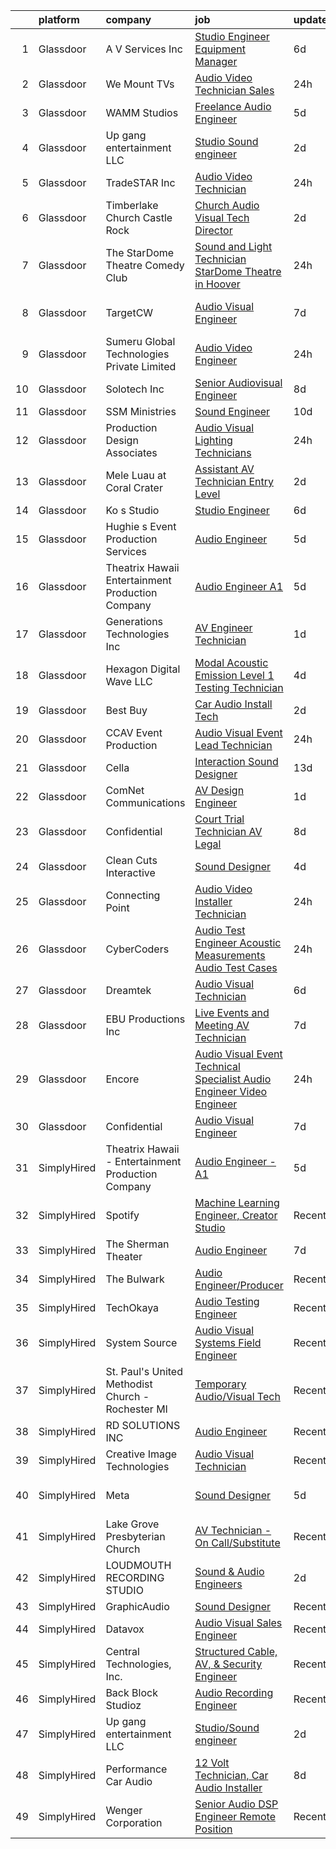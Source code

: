 

|    | platform    | company                                            | job                                                                                                                                                                                                                                                                                                                                                                                                                                                                                                                                                                                                                                                                                                                                                                                                                                                                                                                                                                                                                                                                                                                                                                                                                                                                                                                                                                                                                                  | update_time   | location                 |
|---:|:------------|:---------------------------------------------------|:-------------------------------------------------------------------------------------------------------------------------------------------------------------------------------------------------------------------------------------------------------------------------------------------------------------------------------------------------------------------------------------------------------------------------------------------------------------------------------------------------------------------------------------------------------------------------------------------------------------------------------------------------------------------------------------------------------------------------------------------------------------------------------------------------------------------------------------------------------------------------------------------------------------------------------------------------------------------------------------------------------------------------------------------------------------------------------------------------------------------------------------------------------------------------------------------------------------------------------------------------------------------------------------------------------------------------------------------------------------------------------------------------------------------------------------|:--------------|:-------------------------|
|  1 | Glassdoor   | A V Services Inc                                   | [Studio Engineer Equipment Manager](https://www.glassdoor.com/partner/jobListing.htm?pos=104&ao=1110586&s=58&guid=00000182aa9672bbb728509f4713269e&src=GD_JOB_AD&t=SR&vt=w&ea=1&cs=1_32787496&cb=1660719363064&jobListingId=1008064911930&cpc=66625C18893C0C14&jrtk=3-0-1gal9csn0jm4n801-1gal9csnjh7i1800-fbe5a54e487c8eac--6NYlbfkN0D_KRozbKJx95I3LRYgbj09bqBDFeyQG4s8tCOB31p2DIxbIMiDrwfnv9ObUuzP3h0j_SP3zjDmZwHMaF8pPvxxdWncOVnGyE2dmFubkm9ZccFIOZDNkerGQbq6W2Wr6VyjRvKCpXhozGtzUiz1mCOzlmWz29PH5gN32alYUBZFeSVyXYDHLxvWx7kLPo7U3yXmyy14ly5qVFQ9cDbubeMAWV6Id49p5O31jziryIJu2vXI8-oOuXZUPX9UI5QsdWUu7GTSYhk1tdZczcQDxm2t9_Q5GlVbzJh1LYJN_4R3I3Qai3ZIvSkSDx5Js-GT43asxDc1E5MN1DGBYEm0s_45XwFHPg2yCUEEv-XL5K_5wdqTYikBXEsyU1k6Od1Dr7dIdA2iyxnC4eYktid1Aocq_x_fLUYOuIO01efaZK3q-4nQOTeXrGNgvoFgNgtt0heXSIOWTbYRgErTqHrZEqwEGFSGIXETj10vEEQW2jZ5PdtVLykR5L1y1tCmSxQIGcEcJ329Yn5NUrNUtulQhfhk)                                                                                                                                                                                                                                                                                                                                                                                                                                                                                                                                         | 6d            | New York, NY             |
|  2 | Glassdoor   | We Mount TVs                                       | [Audio Video Technician   Sales](https://www.glassdoor.com/partner/jobListing.htm?pos=109&ao=1110586&s=58&guid=00000182aa9672bbb728509f4713269e&src=GD_JOB_AD&t=SR&vt=w&ea=1&cs=1_a1f9b805&cb=1660719363064&jobListingId=1008073860563&cpc=F45C15D234B746DE&jrtk=3-0-1gal9csn0jm4n801-1gal9csnjh7i1800-2a314b98f01b82ff--6NYlbfkN0CzcDFs8cjNZITHzPaspPYUdxCTppyanGLeq-qEeiOFH-dyeaW5zENTvIFy1_kX7zriMVmle-SY0UWbJ-r0VgGKlFgV38oev3jBD-biyzdqpinXaXF6nun_hZ0QxjY7rEQSxMdoMtiRYDU5rnxlzv_a7KiL8GhMoNDBCvhI1kRNPnejc9FKeqfkQdCcGjkKGEb1dZ7Zr5Z0gectEqmza3v1EDVaK74Vz5dwZlDWJwpz2MTb5rwqjJ2GTCIXce4e1RKhLy9wDd7UC4S111Wnki8JPICzv2eXh3TQjP7lQogEm0bGcmtGCZzMrELY3nu6AuVOy4n4hkYT8UyCdpVRQciecLoDYh0ADHd_JiJYQPsaZq7UN1rsLV6a3CqrAGxhKgYDpBqUK2jRYUGF8LgONrdkxtCRKAgnd3nBSxLK1QD8ozeZElJN9cRvHeVRLH95oYW-Yz_grKviB05y-EMibMRLZlqXC6fBSGKIZEqNIDytcZ9gPsuame1GuCkzNslxc8Y%3D)                                                                                                                                                                                                                                                                                                                                                                                                                                                                                                                                                              | 24h           | Nashville, TN            |
|  3 | Glassdoor   | WAMM Studios                                       | [Freelance Audio Engineer](https://www.glassdoor.com/partner/jobListing.htm?pos=107&ao=1110586&s=58&guid=00000182aa9672bbb728509f4713269e&src=GD_JOB_AD&t=SR&vt=w&ea=1&cs=1_8c77ee32&cb=1660719363064&jobListingId=1008067365291&cpc=32EE424DE2B657EB&jrtk=3-0-1gal9csn0jm4n801-1gal9csnjh7i1800-d657a9ef852e62b3--6NYlbfkN0B5UHek4Qu0GfrF48bawCHVzesMaXJz4JkpY8HfpPPAspdR5i59XOVnnAnhjkOh00U-7-HEgoZJ68FMkxZkNqOGV7qwc_OKK6dhASTqENfFtyYIvr3bmZZfkpcnBt7QwvH5Kqn6VYhFiG5w_TLRJ_HBmD2n8E4mJer4jvRatD7Cy3Wc8mDb0-I7NwfvXqTZCavxsFrvf63R_YwBAtmA09d949mGaehukIJjYIUdqagzBjmvzR-_QxOjdYenDQuSUxuiz_mM7zNH36LnmU9rvmcHECKFjKUOSP1h6cAWVq5qM_F6O_Kl3m1dALkJrbig3IHyn1xpKLd8uiLB6TBlh-ySc7eZrfEkKuYmgGyCCI1ZM14qiazgysOoWQf5TPux0sDwFmCfnmAn7W9IPXC7a-4L1MsbVEop8TzDQSED_LBuOIDHluk0dAJoaTwGSKy_wjo811I91JU_khODh18d5e-qb3rG2aGgDE7OtS9icpkaqCkd0BoD4Q5kS-ppoixvM24%3D)                                                                                                                                                                                                                                                                                                                                                                                                                                                                                                                                                                    | 5d            | Fort Collins, CO         |
|  4 | Glassdoor   | Up gang entertainment LLC                          | [Studio Sound engineer](https://www.glassdoor.com/partner/jobListing.htm?pos=115&ao=1110586&s=58&guid=00000182aa9672bbb728509f4713269e&src=GD_JOB_AD&t=SR&vt=w&ea=1&cs=1_f2c5aa5c&cb=1660719363066&jobListingId=1008070154248&cpc=DE56C24FF6DEC286&jrtk=3-0-1gal9csn0jm4n801-1gal9csnjh7i1800-c0861b4815099cb3--6NYlbfkN0AY4guaBc_odNxnJHTncvfwFu86WvDwtbc_K-gSZc1x5KUyCNRpwyTyJ5U7UzaUWGkjnH7Hbk4J0cevU1D1L-QC3IS5_9-J6AGlqAvh6W4wsXzr00XD5BRSIuv_RdcsS0gDxgOSu_NgR7CenUsm81HHFckomowGnkb0fqZ95he6pWQaeab5f_-nN2YE9yZOGxADuf2VRugLzJCBc5xaYnxAW18zOsBu4WI_OMneC16oYbQhq1xF_ZFcqcA1G2z3NY9lamz8MEDE3h90zHx4OjSmSkcFGVnIOkK7rD14Y_uWTu_XPtILYOGqgg7ygciecXeFvj_UbTDSqks6jBqZX7Sl5vJhxrEAlkkpRtqE6vzyWAEl35KSdYK7MsvBWlAuqpDWpLbvTmathuJVrd0Gyu40PurUaF5jcSaepMZVSJD_GvoOWoAocbi4vXOIYdAgEBHHHTY49-I8tBTt0JqD7JYGbjTQQiF20npeLt1x9JPkHQ51qXrsg6gS2FQWt0o8K38%3D)                                                                                                                                                                                                                                                                                                                                                                                                                                                                                                                                                                       | 2d            | Denver, CO               |
|  5 | Glassdoor   | TradeSTAR  Inc                                     | [Audio Video Technician](https://www.glassdoor.com/partner/jobListing.htm?pos=129&ao=1110586&s=58&guid=00000182aa9672bbb728509f4713269e&src=GD_JOB_AD&t=SR&vt=w&ea=1&cs=1_9796ab27&cb=1660719363068&jobListingId=1008073709459&cpc=70D6958B2CFB98E6&jrtk=3-0-1gal9csn0jm4n801-1gal9csnjh7i1800-0b15577a56bfa885--6NYlbfkN0BMlLwFQlzIeHqb3EUGmDxTgvwq9lhECUMn26vpEj4hXIcvgHf_kGUIlO4O6oJNFlsJY81BVG95h_s8jXCZCK5yc0f0YjZa5L4iUjxr4mJWE4GMY-Y8YrMhgaYuzoJt2KoTmEmfkzW_fqqn6KA7i2O2d22669ZeKNC4WS2DPO7RpLH5Z-K3tmQ-hRsDgfXrvK9blNLnYAtCGCmE092JXvW-1HZVr6gBhYiak9bAkbyrIHgVRWlNnL18yQ25kyONTbzWlVkV5S3HSsHW3CSyRHlJr_H_rzEWDjm0rvpaaP81IIJ8jZPKWiyUPbO3i1jRR75DjcXITytHSwIiTx_toc3Sepm6w-A_bnuCzbrXHkssU2aUu0H9uJwh7O8CRyU7Kk84SXnyTNxytChn-4X0EuhT8URLhyoLQGU1LlqGSQQRNgxWnKuBTdActrrxXCST-vUIil4CnNpn5s6KLpIk5mzy4MY65acmmLAARs-0g2GIDW_bOzF80Gwq_YDnIjKBF5IPhAB3vEo9pW0TYRCIb9OipSt66FiW6xVKBhRkitpqKg%3D%3D)                                                                                                                                                                                                                                                                                                                                                                                                                                                                                                                        | 24h           | Austin, TX               |
|  6 | Glassdoor   | Timberlake Church Castle Rock                      | [Church Audio Visual Tech Director](https://www.glassdoor.com/partner/jobListing.htm?pos=108&ao=1110586&s=58&guid=00000182aa9672bbb728509f4713269e&src=GD_JOB_AD&t=SR&vt=w&ea=1&cs=1_f301a9d2&cb=1660719363064&jobListingId=1008071074630&cpc=B1361D5F72E3FDAD&jrtk=3-0-1gal9csn0jm4n801-1gal9csnjh7i1800-9394616298145106--6NYlbfkN0DjH3eNXvwxv4CLnyD1or3VBC2eTcbmk491BvGuVuYBHJmRKEnFimZf-BnMGmXcMsAjjKOIHkXGoK9iMXBJxJMiuHS4Gfh8X5_V0MjTqwET20t8mTnMVPuy-HLfvmhhkS744qXyYZ_5Uw1pTRLQWw6GdPdFYMWpAgYgTf4LeMRKWtdZtH9H_hRqrbWcz83L3p3XxV_Q--9tQZwO1nUZYglxcUqUOzTkXguqH61aU9pOpbfL2HmjwE-Yb4UX-6i3v0NzG6ZyWeWsS7oqMN118v7Q84DGWgdrprd6BuVCzeJWsHHHOfUZyTl_DgptUmEMrsltf6a4VpKI28Zp2Jwl_hgegdnFIYKGk4r1C6bhkkejWXd_qrMV7ZKgR1pKP5xVhKNPzAAyOGVSMy7KR97WhyMDrRcDMiLyMCbLTDTYeQ8UF2OXxrWanaUytVElumdya_aZEIbv_U8-48ImWK2GFP6tAmgyYyEOyDHTkyPh9WeC9kqUgMK1UzLMsm_PCxC4inDxflwNG1sK0dRfY9XeR_uS)                                                                                                                                                                                                                                                                                                                                                                                                                                                                                                                                         | 2d            | Castle Rock, WA          |
|  7 | Glassdoor   | The StarDome Theatre   Comedy Club                 | [Sound and Light Technician StarDome Theatre in Hoover](https://www.glassdoor.com/partner/jobListing.htm?pos=114&ao=1110586&s=58&guid=00000182aa9672bbb728509f4713269e&src=GD_JOB_AD&t=SR&vt=w&ea=1&cs=1_ed178c5a&cb=1660719363066&jobListingId=1008073787391&cpc=F86FB55FF2FA18D4&jrtk=3-0-1gal9csn0jm4n801-1gal9csnjh7i1800-68f4c667bf07c5e7--6NYlbfkN0D3jMX9CDh8EiG8GbIhWFI1z70Hfz9fAfxtorDV97lETCLV5BYcZizgdur4OBxgTY6yGSJzFZCC-M2GvMgOPUS25UPqpCaiwsqO8vCYc3SIXQR3JrE2JDGcvY79P6QYsqFA2v-5AryOci-8WDdT2DqLyJfhHAolZsl551clDqBh1l8YvT3x70SrtQPYkac_r-P14XGp3I2ORU8Uxzp2U2YWRmO694VGR7NHNw0R5e9ylbWyWhZRhnObR-OYWfvZVX6XYIlhqjzYXML8GIWkeYE21e7DNbuw_FMjngHv5pVTpLzpW4MRAGeA170miNwHBw_nIFcewl7MM9baC7tk0VPrCugqQuTn-ROLmoARsPUk_-p2ZakreI00i8MXXobRAU8Wr9JGI6LYSZyMWx7YFGWxSijpYSw_0GdlfjzH2wMceZ4Acy8GSdRS-dD-63jKml-xTubUf833c_KiZulYX5ZKsy3d9XLrIcY-sSe3uGIXBkKihMZ-ZuRUFMWiUKRXgQFxpisG92qDQPVADvYmtiFBPv7LcduqyVsL2vZtsiKC9w%3D%3D)                                                                                                                                                                                                                                                                                                                                                                                                                                                                                         | 24h           | Hoover, AL               |
|  8 | Glassdoor   | TargetCW                                           | [Audio Visual Engineer](https://www.glassdoor.com/partner/jobListing.htm?pos=130&ao=1110586&s=58&guid=00000182aa9672bbb728509f4713269e&src=GD_JOB_AD&t=SR&vt=w&cs=1_1f884911&cb=1660719363068&jobListingId=1008063552649&cpc=1160948BCBA38B5B&jrtk=3-0-1gal9csn0jm4n801-1gal9csnjh7i1800-19483a875f1dfc55--6NYlbfkN0A6TktYCN0VG50lat1bxG6ZYGRoV5Av1OVF6J5hGgtfkbuLupBOf1hB4AfOK0qYtBdcRfZ6I2ybxGk1c5StMDlI6A5PcfvZCtY7g7Lj8L38nUcZsV3WPEeIpEEGORQx6-cpD4nJad0AEFqetum_sK3JE7QdgEEs26E9YwNIfNTbK2MMOb-cotho0tdzCKWlef1QB7Q9cyAVdkQWELAv-4AYq1nzbW9IFLAVmXp1luRovd7jkAh1d0fcMLzsslnNjjtFQpEsip2QJXVXjbtQIZq-bk9HsBcUrYNuq6dKYkzJGqJpkYuYNbougzXXqrl4ln-qoPjC5kWBu_R63eZUBqFxdWZ_Yk0E2JfPTf4SLUbMDQKWikE6-JbrFfGs2n0BNKDraJAHFE8nB2TulnYyvH-7b_Taw1-0fBoWirezb_tj_kPtNU16mJ3FETNM9szTgVjySRRFFn8WPVOTgmAfAinmX_OmPIRMkHOes5kZwDO7zQdPzQASDX7BzqxaFwopu_rLZ8yT-V4eJMmnA76bAk0BZZNnv9GvxOagK66XO7egc8th7w3SimwvqAxG-Sd8LH89hSkQC6TsPspHRp-bWKk-91P0aSW_XNfTAIX38r5gt3-mT6_GV7EaWhqPHtwktnWBcNTgte3GEDp4_WEqm-p3HJ9YSM4UdLdj6xzxiB1_KzDy2-oyyLLp8vSI5-sj-jmoCvNF82MwUZNLvvUgKKVNQUR5B6nqsN8%3D)                                                                                                                                                                                                                                                                                                                                            | 7d            | San Francisco, CA        |
|  9 | Glassdoor   | Sumeru Global Technologies Private Limited         | [Audio Video Engineer](https://www.glassdoor.com/partner/jobListing.htm?pos=113&ao=1110586&s=58&guid=00000182aa9672bbb728509f4713269e&src=GD_JOB_AD&t=SR&vt=w&ea=1&cs=1_4e638c73&cb=1660719363065&jobListingId=1008073838240&cpc=26740BCDE5E48596&jrtk=3-0-1gal9csn0jm4n801-1gal9csnjh7i1800-da3b9b7d1be3f130--6NYlbfkN0AmhdkPW55Z5-HNKVFLI99M9GrkOAJIP80F6tGsy2tnFhyJbPfEMNceW-zJpZGbw9rG217TA0NdQDBiNYoKexhRe1wQTx7eKM92WFUd2B-FUiBKZaHD_bsm97ILlRZdVJfEvVR1tFkZyYjWu3HE1aOsOgfmkGZgbErllWojfIavBqBj3x60OgWz_e_lPUZBCN_0loYIgSsyl9fsPPbcgP8_0mVPiaW896gGsodhsQp5_VUYbAj3sHAYY3i2rfBkmVST0VvF3DlGKzC-Igt0iHci2FvnYdy1NlRNdE5EOlIhSSKvOzm69DfFeAa6kBRwzA6_vowgUPFCkIJQShZ-sG8muwauRSWs-FiCoGFicEaiGGJ_9ogky9F1MviS6y1cf4f6FOGrB6LJ1iW2Z9XUN-GPuSFYy-s-nHM-_iWETDiAof4c7wpPIV_driyTiHLUmFKsgI0L3p2fnsXQqyGdvKakQUSs8RlLiYaHeLPGXUKzF8YvISATBmNldkPumTYp32jv4RMDCRpPtA%3D%3D)                                                                                                                                                                                                                                                                                                                                                                                                                                                                                                                                                          | 24h           | Baltimore, MD            |
| 10 | Glassdoor   | Solotech Inc                                       | [Senior Audiovisual Engineer](https://www.glassdoor.com/partner/jobListing.htm?pos=110&ao=1110586&s=58&guid=00000182aa9672bbb728509f4713269e&src=GD_JOB_AD&t=SR&vt=w&ea=1&cs=1_ed1aa50b&cb=1660719363064&jobListingId=1008060320988&cpc=BA2480082EBCBD2C&jrtk=3-0-1gal9csn0jm4n801-1gal9csnjh7i1800-ca35e1f35571bc24--6NYlbfkN0CL_jGMxC7V0O-oUz6fT48N1wGdjo4L9qJGd72eaoHxXrOpqf7zfmPXROdD3vfEuBWFHglkhzcRamqTWMdzPyQ56ATZ8_bvnM6PN4Yek7cnIJeFqLxIgs7YXC2zYj8CUeRi_rxrpELix1d0rpI3mA1dSQfDZRIM18Ms-x1X38cQJC7hqc9waOjl2mpWVjMhcMDcrFEhpCgy9UfrYJjdGNz-rcL7pK8x0VysjphH2ElT14nfcbmCLZLZs64pte-8lftRKgp9bYBtkvvslWC1TSGOBTuG9LzEM3hCPJGOw_RNGwh8lCzUh6otJBZMXQSLYeAAZdtSIRug4YvpqWzJ932ssTkOSl9-WGt7XBiyV9UvM_Q2o49VWHDr5E0XxFnHADqLwQbMxjU9xvKECte7kmE9TzeMXVzby_-5UUiudhH5mi60w6iF7hL9wdrfyZhhOIXf0GYVuyGaDq7brMQ8QeT198dcE_FZAZ9Fue0Dtzh5pzZY3Smfsxd_qBzfrPfVOQU8iFu6O-OhW67gYfGTyC7N)                                                                                                                                                                                                                                                                                                                                                                                                                                                                                                                                               | 8d            | Sun Valley, CA           |
| 11 | Glassdoor   | SSM Ministries                                     | [Sound Engineer](https://www.glassdoor.com/partner/jobListing.htm?pos=105&ao=1110586&s=58&guid=00000182aa9672bbb728509f4713269e&src=GD_JOB_AD&t=SR&vt=w&ea=1&cs=1_e7eb5891&cb=1660719363064&jobListingId=1008057481112&cpc=D1B7150B9C545245&jrtk=3-0-1gal9csn0jm4n801-1gal9csnjh7i1800-9ea79e6ab411d204--6NYlbfkN0C1ErumfIYwirlV_2HI-m90WCob--Sbh1__M6f967Okll9vGXHBa4KMe1tZjmMPBDY254WrUdzinKZl9PPkZM5S0nOGBZiEzHl_6OQxcbO8pG3QUSdXPqY1t36C-bVCxToN6j94IkbWsSz7l4HXLJiCImee-UV6E4asT-WUvTe_os14Kph_1Xt1hoytgE7GLOJQgDbyI9E1XFrELEZuPZWweM4VnjK1kmvakoerwjxSJtqmi_8Rt_wL-EatPSfBrbmHhJj3DTafiOeJ3tvBFH4mYYwX9A2mhdbehMi807D8w9of8dHvP7UnoG00emX48UPt5JdpIuuqqv-Mig5Xl9ZjxnODMWrCr-xkelbe1ouOVU4d6vpZSxeUo3YQOA5eOVx6Iu9zJu8sxTEWjfzkMz0W8-10Gv_rqQfB3L8ryXcyj_z1-StxoqWqFZUeXS6418MXkzQWBwr_2lgg7M1stIkSdg896oFjAd06IF_NzZx_ONjgwQ1UVbsgPZytRGHTQt8%3D)                                                                                                                                                                                                                                                                                                                                                                                                                                                                                                                                                                              | 10d           | Chicago, IL              |
| 12 | Glassdoor   | Production Design Associates                       | [Audio Visual   Lighting Technicians](https://www.glassdoor.com/partner/jobListing.htm?pos=118&ao=1110586&s=58&guid=00000182aa9672bbb728509f4713269e&src=GD_JOB_AD&t=SR&vt=w&ea=1&cs=1_242dc718&cb=1660719363067&jobListingId=1008073810829&cpc=5075878B7C32FFAE&jrtk=3-0-1gal9csn0jm4n801-1gal9csnjh7i1800-115d53176be77b80--6NYlbfkN0CeHeSSK7Q4gJyGtGgxTQjekASlhHP3jght56pxjw9FFoRBYInoQzAA0UDbpYFAxdurdceK70ScuTqqkiIyVykYsrNPjhc-b1LodzshXjUrb2OjYuE2-dwjS3E0ONhkEzJOwdl3O2gueVICDOHnPlfLCTtFDeca5D7SnbMGHBqEKmoHWcAa7qtbwhARHCqi0HOSbQ-KKc4rS_bzCSj4n1Z4hZ9t-Cbf6oLqoF8bNVykEgNGfYZ8qozLBfkEER1e59Q3MdKQuCPPUOA_mCKeKpvr-U7bxjKsDD_9gXJJCA73eNnjnJCqYGxbvDcaG5hkcXuLLyBRRSfX9u2D4_LqujKa-211gS9ez6GffHRev_eKr6xDQ9c29YibiZPlAq03wPl9FvVEVKP633JIXRkbg9l00wLqNrssMXNRvf6v1ZLMD8FUvfhPciwlS7TJJXS4SgVtG-uVi6cvVT4-EXq35bSVmZ5DoAIbQBIcit7YXuOl_-UUzd6pW-wAS3w5ubRueB1oBgXScpnA3w%3D%3D)                                                                                                                                                                                                                                                                                                                                                                                                                                                                                                                                           | 24h           | North Charleston, SC     |
| 13 | Glassdoor   | Mele Luau at Coral Crater                          | [Assistant AV Technician   Entry Level](https://www.glassdoor.com/partner/jobListing.htm?pos=121&ao=1110586&s=58&guid=00000182aa9672bbb728509f4713269e&src=GD_JOB_AD&t=SR&vt=w&ea=1&cs=1_e5199bfe&cb=1660719363068&jobListingId=1008071097709&cpc=C63BD00756FD6F58&jrtk=3-0-1gal9csn0jm4n801-1gal9csnjh7i1800-27dc0c43e2737d46--6NYlbfkN0B7uAkkptePMza97MCQc87g98QsH-Y4SMlcL1IRPI7b7Bu2rT5RviqSIkQAs673RNqy_ZPvgSZVqXQ9hXfs8VSzqJ0QAMulkLcP7rPzx0z-oS3fdoxImYXH5b4hrXNEci5xXZ2pYovKx8WW2nodETf-ihU3naeAs4PK_gDuVgRGBIo1HIpkiRBn5xvRvZrC8eMmquympTQwXAnodm8f1yrfoFcHQ6DckWqXDr0qoDdgVxjCOsSDw5N0el4ky4unzL0o9LyLK3ALUdS2q2rcyhal9-BtUBCepogTli5KFrfJyespOCOpd3jysJtNCFwaCYc6hUl0jRz1wzaCjZ8RHXwlU2M5Zjv2PTfC0xd9qtk5pA871U24BTbpA86_8dAtVKEK1zl5l-B_mwDMOWA-SBp1PmQ1o-8KFh331DlHww-SU3lBh4nCS4KTCXqG5gjuowp-p_GzhscRPCqz0WIjdGXRpz4KwBBcCNb5isfYypy4YvDDAEKQz9ENMHLZAfUbl3eDt1Bb9uxkaPsSrZAKUiD7)                                                                                                                                                                                                                                                                                                                                                                                                                                                                                                                                     | 2d            | Kapolei, HI              |
| 14 | Glassdoor   | Ko s Studio                                        | [Studio Engineer](https://www.glassdoor.com/partner/jobListing.htm?pos=102&ao=1110586&s=58&guid=00000182aa9672bbb728509f4713269e&src=GD_JOB_AD&t=SR&vt=w&ea=1&cs=1_6bb57dde&cb=1660719363063&jobListingId=1008065298066&cpc=B6E9EE473EF69035&jrtk=3-0-1gal9csn0jm4n801-1gal9csnjh7i1800-9517627d9737fefc--6NYlbfkN0AtR68e5gWpPxoovZgA7Udo-dcymoK0NpHFMpIgh7LYzxnx6-6Z9vsWDvdp8PnvPkilldDko9tV2cduSCx9qIETmslaYoc_Hpop2ruPYyeGrxSfWtNYF8C_WPBF9fFNPFO783o3GtnC1bgV6zW1k6EJZxjv9Gh2WVd7vUSZ4GwE8qC_RYIqugTtkiqdKcS4JQUVtqDEMYZPz_MyP9B5UdVg05qiyN_VeP5GcBevfZKIJYriccfH_x4zDKg3xdyW95PuU0mIcsXzGocLnM4pCTJ82CPY6uGI8Pl-AB2PkDExhC8xo-jKeyMf8T_Ju1RYEYA-mtQ48OGFvCsALIo_M4iCrCF6X717L5SNdgjdIf9hFoIheudKgjHZCYldHpPBmFswXOlVQxCaxVKkI1Q_FnddhQvAHRaZtP4BVDXPHsVL17oyOOmmKh0_UXxHF0x-U-jVzE2PuhPvZVBgbTGZc73I5sydgSCUDH-lngvbCmKkRH55HyeMdGGYAB0sJFklpJvPFFc15nu4iw%3D%3D)                                                                                                                                                                                                                                                                                                                                                                                                                                                                                                                                                               | 6d            | Clinton, IA              |
| 15 | Glassdoor   | Hughie s Event Production Services                 | [Audio Engineer](https://www.glassdoor.com/partner/jobListing.htm?pos=119&ao=1110586&s=58&guid=00000182aa9672bbb728509f4713269e&src=GD_JOB_AD&t=SR&vt=w&ea=1&cs=1_b1ee455d&cb=1660719363067&jobListingId=1008067182650&cpc=D69957E0862862E0&jrtk=3-0-1gal9csn0jm4n801-1gal9csnjh7i1800-7905fb3b3d81144d--6NYlbfkN0BK9GXDcakwdiqmeo8o-2GvkYnmPkq7xevAHdeF_847qtfSM1x2zyy32kUID--vIFTfGF1QWCxvZXpX0ZIZY9GxSbCjuEZprLkMR9b0a3sRGQ0gwc7gVQo4N_18WizrAx6MrtSL1mCiyQCdIvMbMVKJvY9NdF7ffgqlJzlqQbJ5hSp-dWWq5jgfVKtbw-5cP1i1_5B5fVCqE4lIx-4ulNFqN8NCgeaJx7hhskGhfeYpb3m43CBnCGPMjcsAV6K3REhF2ktHXe8XQWyws6YP45sjmK0SgN0p1lCt2UOs_x1TqeaFO5WkZ_l30bnOiVLCfdWMpiqn4j3CyrFwDjp5f882khKTsXyGa4qHnHjFq9n44M35daouU4yx6iiEeLpH1qV6rA5dUT2BZQGud74FXTqOaNgSXU6B7hMBZzkhxPmCanVvCBYGnWCEql6ZllW2cgCogeRu0jZP-350ki_UVwy6GFmvaQEXyi_Xwjsl081rPV9ADq5u5OPPYQcrpuu4nGM%3D)                                                                                                                                                                                                                                                                                                                                                                                                                                                                                                                                                                              | 5d            | Pittsburgh, PA           |
| 16 | Glassdoor   | Theatrix Hawaii   Entertainment Production Company | [Audio Engineer   A1](https://www.glassdoor.com/partner/jobListing.htm?pos=112&ao=1110586&s=58&guid=00000182aa9672bbb728509f4713269e&src=GD_JOB_AD&t=SR&vt=w&ea=1&cs=1_b1aa7413&cb=1660719363065&jobListingId=1008067224153&cpc=2F9DD8B511C89582&jrtk=3-0-1gal9csn0jm4n801-1gal9csnjh7i1800-757c58be9d61983c--6NYlbfkN0B_hLmGZp1MR3sXDh5QAXuHMP_kdwFuHpvlURMpAtcV2blLL-WwqXdcUrlCqM5cfmajZTDLQ6WsdEzmxW4ClISkVEEnji6aU4csLscOAuj2FROULUG3Icwa8jyVCtjom7AO3r7Y1QpRVW1aU7LG_8zPn9BxdbJ4kYDKNKMo0nGxNN2L-DGRffl3nP76-ZDLxrgOZb7hyhCUVhhWbF48kf4QNdgZ0RZhth-Qdtd1i0MSledqjYJp0HPzTtITYQrDQz_Dmr2x8P0z51uY4G7cLxD-P_xn6BP-n7_aOCVrXbnnvJ4msgtwTmJOoqJk6BFl8bQ2loSlahPJdulh9MQ6qi5-kkElt1KWMje5NUeid1wNXiocfpQ-GcCCqxW10X5j4v6jm4IRPug0OSo0kyV3OPIwxNq4s9jhFqC9rnT-DETY60grx1qBzJfzQCczKtMszzH4jRu1sqoUOt2WwK9elsuYNqVzflGQ5kGpeXpRxekdjjLihmAEkgET1cCFbFtU6Gk%3D)                                                                                                                                                                                                                                                                                                                                                                                                                                                                                                                                                                         | 5d            | Waipahu, HI              |
| 17 | Glassdoor   | Generations Technologies Inc                       | [AV Engineer   Technician](https://www.glassdoor.com/partner/jobListing.htm?pos=125&ao=1110586&s=58&guid=00000182aa9672bbb728509f4713269e&src=GD_JOB_AD&t=SR&vt=w&ea=1&cs=1_c1d73b2a&cb=1660719363068&jobListingId=1008071829322&cpc=01657B10174A43CF&jrtk=3-0-1gal9csn0jm4n801-1gal9csnjh7i1800-a47cd9cc13943747--6NYlbfkN0B6r8mhuElMkT7R49dD1rHlvuZojiEKqWNrWGkOEx2gujOG0a32kYDA_TDCgWI5H41UhpjkHn42TWiWCDlv_4_Wkm7_Ow7VOEoESsLxVVlR10gz3d7uLWEX0-XDSW4opETlxnLeswVWpQE9UaKZRK6r6k2kSIiZHVfe9qW_i7N8uKpvTb058Zb-xEsynkNBh1KWvFNo0vMlveXy9V1zbCLVeEe9uXwPFsDHYg9oE1rozQAT07oTTBvid080LLvUtMSBobxBs3vgq2EfysiA5WopkRtDtWdz0ZWjqI_LR54176pGjkEMBCaqdaUbrjut1Usl-CiAc7kyMj5beba8QPpvR4pERnu9ttUC3Oj_L2w_zoUPUMVOR6Mb4v8IrIFYOgT_SPdm7ZCf5LaXuFI77XftP5DTLADwXLIZFvSLo1_3S9Q2R1mSdy9RwPmhZ-cSdnUUb1esel7h80-8F4osUMc3FArCOTm3ljQ9iI3OV3wHKrR3IASyNIPoqtihvNxrLIo%3D)                                                                                                                                                                                                                                                                                                                                                                                                                                                                                                                                                                    | 1d            | Pompton Plains, NJ       |
| 18 | Glassdoor   | Hexagon Digital Wave LLC                           | [Modal Acoustic Emission Level 1 Testing Technician](https://www.glassdoor.com/partner/jobListing.htm?pos=124&ao=1110586&s=58&guid=00000182aa9672bbb728509f4713269e&src=GD_JOB_AD&t=SR&vt=w&ea=1&cs=1_0af8beed&cb=1660719363068&jobListingId=1008068471801&cpc=75B6770C194DCF89&jrtk=3-0-1gal9csn0jm4n801-1gal9csnjh7i1800-b58eb62c059049c4--6NYlbfkN0B_wkbVjgF1hB2Tnb2U-VUN_H1xKeJoO46EGKg0QoxHYmZbCJRLwe2_Tz5rNTkyva1Z9Ey26KawKUC3htaphcIax6N5rt3S4vpJJHo7TTcX94ctVYsbZZ_rEbqA1tW90zydzwAgCP83qD2l0t0YGLYiprtCNVq280PJRevru5wgi0pgiC7sxsImgwJ8bMV8vDJx9-HVpGOvfPvhrU_QFR8NMUvYEWSmmGutaZ-TNoVvudhb9EUdzIixoNlHfjFbKB1-uy7MMwxQgdQgRHWCGhsGTxrFRwQt0nGfSon8NaJewaBK8w-otcL1GnrmIj8Lk_bNMgPVWdX66q5e-Xad7CoUJIaY5lCJ8dSUmXQg4sJ5nLT8qwN3Iee2LyDDDXuZxsCWYDupvA4qgLM6acvLtHHCGAYSmS27RKRD4gVcBgQ3lgvrecSmY_hRlzrcI-bhsFBqoT0VBdA-YoEH7msOpuldVFhG8UYbnMEsWaF3fsYXzx_12dJFrE4d8ziFZDsbk6_VOSqBEqYDNw%3D%3D)                                                                                                                                                                                                                                                                                                                                                                                                                                                                                                                            | 4d            | Centennial, CO           |
| 19 | Glassdoor   | Best Buy                                           | [Car Audio Install Tech](https://www.glassdoor.com/partner/jobListing.htm?pos=101&ao=1110586&s=58&guid=00000182aa9672bbb728509f4713269e&src=GD_JOB_AD&t=SR&vt=w&cs=1_d12ec12e&cb=1660719363063&jobListingId=1008070157539&cpc=20DEBFC134A2E59E&jrtk=3-0-1gal9csn0jm4n801-1gal9csnjh7i1800-8abbafb08bfb78e6--6NYlbfkN0A3euUoOlcFOg58Q6nmuUh0Lnp17JpRiT8Tdiqcy7-gI7C1NibtXyOKzeKXypiJvpekFnM65MHR0dilWADbShOwQN_3T6ELMw46fFN9k8g4t6Bj8xnfJNX1sHyWSI_mea5XwS75KuN_R03rqRqf-JQS63wKl546OaiTIn0Cz5C3TvY4cnI-NPuAYCJEaMCLf1vrBynvbG8yGh8IilmZi8xrmeeFUMJIA_ZY2sQxR5LntdcdS6rMDhOubyuPju-KXIiXXGVzCD18erC8_a7jL7z7SLwLQadRMBLAx6g0YtxkzSiubpPPWc7aQ3a-qM5HvcfFM51B09EElZKbSDmQIAbnK0HIRNqRh1tnjAe4JEiP7sQp9PYgC8t55wtBPVdiTXKwxOWp9iBsJa1-jt1O0c6GGtXq38V5g7PDoUy7SL89mym-NVEkKfHKLeUN1THZCl2d5A0cNo9AWuRCWTXjYDDu9HZEjza2gW4ItRLtd21eucgn62t9r5Dfq3Us7mnPKRw%3D)                                                                                                                                                                                                                                                                                                                                                                                                                                                                                                                                                                           | 2d            | Lynnwood, WA             |
| 20 | Glassdoor   | CCAV Event Production                              | [Audio Visual Event Lead Technician](https://www.glassdoor.com/partner/jobListing.htm?pos=111&ao=1110586&s=58&guid=00000182aa9672bbb728509f4713269e&src=GD_JOB_AD&t=SR&vt=w&ea=1&cs=1_abeaf1c7&cb=1660719363065&jobListingId=1008074043440&cpc=3E2BFC0D8D8346C2&jrtk=3-0-1gal9csn0jm4n801-1gal9csnjh7i1800-7847dfd90d8cd79b--6NYlbfkN0BdDHiSlq2TKVYTvK036ioTcRDjelCKzvFOpLFiF--0ifFBawJxXnTBJcXO5SCoZy1r80b-1dkiFlITckcTOn8WlrWPsPR9dWEhpYsBRIMs0t2sMS4oOon52rURH7MTi2xUnSzMyv5hSdiVadIGstrrNmCivCK_MA7eRxieag_BThZawOvKcd4xd09xf6n6oIQMfl9mnR8xO1SwHIf-Ny1U-MGfj7j6URCcYg-P8MOT9buNrVgpr8GK27ApvY7LJKv4ujrEbottw812mkShY899opEdGcUlpP9YNWY3IX3L1JU2bGdNmxGY7tWRMOwxnphq0l4GOTEsO7OjO1hXaDhn4qRll-dVtJg9A9JWsUeYRqO7t2w_W1PS_G0e6pLsdFpdI0bOocCjt5O2yyd-rcSTbcjjIdp9tXyNOWY27Xiq97jW2RvtFRzxJejtahkd_55RKz79UF_ZuUjCf7ylO31BsX5h-iQRnSukhOKvvSNv8_SqRLbidd3d_xlh_v-TG_3sSbeoH_Hp0w%3D%3D)                                                                                                                                                                                                                                                                                                                                                                                                                                                                                                                                            | 24h           | Sarasota, FL             |
| 21 | Glassdoor   | Cella                                              | [Interaction Sound Designer](https://www.glassdoor.com/partner/jobListing.htm?pos=126&ao=1110586&s=58&guid=00000182aa9672bbb728509f4713269e&src=GD_JOB_AD&t=SR&vt=w&cs=1_f229e405&cb=1660719363068&jobListingId=1008052037817&cpc=F41FEAB56D215062&jrtk=3-0-1gal9csn0jm4n801-1gal9csnjh7i1800-32c0d57c93b37a46--6NYlbfkN0ABL5jwqrJX8j4-zsE1pdctockIOMh3bUiDojLxDHSgft-IBPHc-ugKxXUaFJpc9dcslo_kQI6e181zDbgUqpxGtQzcffkWtUW3tagjWR9utRjhHuCcsEaQM-JyLwBDAhEeZE1AalR73XIKDtyyn05K0Ch2c103Wzt0Eutj5r6WKZZc3G-kEktoaw2aBeRykkMgPsEo3QD1g_vSOB5VgGzFLbjO5ppXnmQHc7FKMYcRRAdjztHSeLdK8hjRY7DV7jhSYKrfYShR_WaB9NcDiASh3n8jEPYx-FtJ26kXOrway4i1Pz_PqpEzW-Fp5D78n8VCJjr51eq10lR5wNsYMvd2jfyygVkG1yizlSPuPmRXPSNi3U6HeHpmPB3mm4v1Jg3yjj-lwA_aGU6IpL3guKoHY2QJX7He3DhS4uqS5rHm4IaoAKvIY5H_Sp9zmAFciBnm1DliZdc1xo-bgLyi4W7qjCcWHddPzzDv62EOffM-XNaTmQ3TdAEVbaGFaL1s2Fr1HClZ_Pz4foI6Mok2urUkFvmXHyB8EKuGDGVY26VrK8KyQqFpeXGTYvldN2bfQBpbvsQtCaOBoUJdD7TJ0wBa-M2ce3p8YjWTr06PNxSh9XJDvKxBTt180OHTDUHX4B2GuEZE0QyO5f17foGyY8LD8ZZC5p_ZWUk-0R8Cov3VwmJE8J7flRAVAD6m5-0-AtAxLyZoIbP1jmjesfvcA2S2FDrNzLYGR_3tweRs03s3w7FBsBg3uhMn)                                                                                                                                                                                                                                                                                                                     | 13d           | Menlo Park, CA           |
| 22 | Glassdoor   | ComNet Communications                              | [AV   Design Engineer](https://www.glassdoor.com/partner/jobListing.htm?pos=116&ao=1110586&s=58&guid=00000182aa9672bbb728509f4713269e&src=GD_JOB_AD&t=SR&vt=w&ea=1&cs=1_960fc53b&cb=1660719363066&jobListingId=1008071601682&cpc=E521981D00147CE2&jrtk=3-0-1gal9csn0jm4n801-1gal9csnjh7i1800-84ed1ae582a44720--6NYlbfkN0Bh-aU8mxiIDb-38qBzYf4PzLp4mt1l9mJYbTdNPj85ZeXukclQZunAgZj5rPnmZHAfEAN9CJFh-aNyahcT5zwEy65WHoUeungm8kfr4DuvKi-3w1XTWIHmNXc_xQFgVskQhAsjTri5OuTYdVp53oDwblnjKx44GFN39Q6vcIZPDNjEye_DXUl4GvT0AsopreMzH_vGeFlmZ333-Z-amD_N6BHFaIjHxEJddtDACNRRLTrafKhkWr0jo_1LyZlfWLtHAu71dEL5_U237s_aG3yLRZno8LawuJD0PJGVeXuuyz7DhnNKpdjS3KoSX4cjyI_A3QHfU45KEIKk-n8raKU05G7f3Ld1IObxt000Jc7zRNeo9Eb1VrEKiMxBqNkCN1DobLHZJDCMyIGe_eIUv2gBLWlEYztxSflKkjpjxFifGGlF_UGg086ky-D3V9cvanr5IiUi4cbFViIRlkpkBtWaNF80P9UySn4FUJ58suQ4N0UZjyYY4dOaDXA1CJ_cc5LCbsc67JefQQ%3D%3D)                                                                                                                                                                                                                                                                                                                                                                                                                                                                                                                                                          | 1d            | Remote                   |
| 23 | Glassdoor   | Confidential                                       | [Court Trial Technician  AV   Legal ](https://www.glassdoor.com/partner/jobListing.htm?pos=120&ao=1110586&s=58&guid=00000182aa9672bbb728509f4713269e&src=GD_JOB_AD&t=SR&vt=w&ea=1&cs=1_4384e392&cb=1660719363068&jobListingId=1008061001515&cpc=61E17551093C17CB&jrtk=3-0-1gal9csn0jm4n801-1gal9csnjh7i1800-6347db142c05a236--6NYlbfkN0DOhP-mplzLTTnRJdT5j7cYtc06g1_Dx5rOlrRGfABwsB01HCwOX-HpSLI5AdbVfIqgmFZ4zoJuIgqyCLGCxEQoZKw2OrbpQjRrjjnRWA7-unMXxKo7eUndxn7tfkS47i_p0l4rCQqFRUTpPX1bufbZyYDZ_rJ0YYzrTc2rK8Gjw0jzhvcdbVi7GftLTX1cs3lwjBWt4EeYRHQ69ueGw-a5smqmjUk5C4VJYIJG54-WlM-XNQkwcUDaIRXppiE9Ui24USMma30CzQjexZz5rbBPB7RA68wMgDQ-C8DB-2SuIa9F7RivE6363di8tdx8LrB8NArdDU_h2AueOcopDjInOyOgjZgOzmKXE0pEFErj7j-jvdYZlISJeOeoCSACqMv2quQAKL5vbDeROai-woWOyy4Ok7bivudH7n8o6m0C-YTfVihOkdX3wha8FhJ6XiU3iyKo-JGq3UjkOgnRoTDBRObBL4YgeKXaKYKX3-xBJxkoogVkeMA0NlWnyKnJ8_Cd-6lCAntp5Wa85WSUFjlJ)                                                                                                                                                                                                                                                                                                                                                                                                                                                                                                                                       | 8d            | Miami, FL                |
| 24 | Glassdoor   | Clean Cuts Interactive                             | [Sound Designer](https://www.glassdoor.com/partner/jobListing.htm?pos=123&ao=1110586&s=58&guid=00000182aa9672bbb728509f4713269e&src=GD_JOB_AD&t=SR&vt=w&ea=1&cs=1_d292ef9a&cb=1660719363068&jobListingId=1008068462835&cpc=FAE5E775D180B2FB&jrtk=3-0-1gal9csn0jm4n801-1gal9csnjh7i1800-180f36a67d041096--6NYlbfkN0BdWmvb-rJl2QNnPZsqfom0WtyBpRDZD-qGOAPpXEAerX6a6oApLbNube8VIkmBRry4WGRoB0qsfFORcDwlv5J-Sd2QpNdWVPU3rpOKe16b-v51oCGYFn1Gg0GCh9sLO-2YemhZ2pKU_mGnQ6gmjy9PJXCZWcP9S85pmy_gMB17x15owpHU1MnjT43sqb3YyQCSk8bsw4sjbM9QrjT3Vszf_D_ry55keybJxtuXPWQXAN9orhcaB3oxNv1vHawWUCEjzanS7EZFYnvfCJ3gFgjRm7MPkh0vDT0h2bnrtA0xR678zUx-qTNDrDChgBLgAD1rXJHMftPOTpWRvSnuusv0jHe-Jw3hQQh82jsBIkYHCw2IfnAEOEgOESgz_8dVzD8c0VMz0PD6Odsx1fOzdn7WwbYETmvJx1tY9nLy4azYpyr8H6KDPEgoAb1pXttKtncEx0mvoQrnLEywPqb1cRU5z1E8DMJS_rsFwi8ldX-AMOj_jnY0TbHc)                                                                                                                                                                                                                                                                                                                                                                                                                                                                                                                                                                                            | 4d            | Remote                   |
| 25 | Glassdoor   | Connecting Point                                   | [Audio Video Installer Technician](https://www.glassdoor.com/partner/jobListing.htm?pos=117&ao=1110586&s=58&guid=00000182aa9672bbb728509f4713269e&src=GD_JOB_AD&t=SR&vt=w&ea=1&cs=1_22b0423d&cb=1660719363067&jobListingId=1008074334510&cpc=3DB2029097D57E23&jrtk=3-0-1gal9csn0jm4n801-1gal9csnjh7i1800-87a0e579198bb31f--6NYlbfkN0ACTeRvGRFS6hadW-07x_K1RnsIE8OdH4tufuZ5eRAiXlI_sIDJdKrGR4WWyPlZkGYxIwTCSoxvuCGUP8KyetPAxvNwMnpQRo4uXHBZfYlDQG7DaPH0X_cXuvsv2IsMst0orpTQCydSmu7-RBo-B1-2E74FNjc1R5Qh4xU5NkDNecTTrYpsfGcujrX3g4rdO7OCU3yoQGUQ-VMa0kmq6y-lPerQedmmQTCvGfmb-GZIl9JPnpEFg60ZGrPgUd2d2Z1UFi3--pmvEmbRK_vdrArX4P5u-NCfPRBIniYIsHbu05nu3CwvMLvJpkLWN3fQKg7kZQoaf8vUa_fBeYyGgKrWw8odCVWV63L0QSy7CfxmMI_L4aJsnuTbpXzWSOuNOYeMz7cQwILCxdAW2dtPd_xfhIRwBMFGysQVp_w1uXE4jqrzVVpWYNKai538G5_IzDTnxkd-BbsP33BdSDbFU4mLPHfenjt2caijAYG25feMR1AKc7j4McYrzW1qLMUAiiiJOHYzHnA13Q%3D%3D)                                                                                                                                                                                                                                                                                                                                                                                                                                                                                                                                              | 24h           | Sioux Falls, SD          |
| 26 | Glassdoor   | CyberCoders                                        | [Audio Test Engineer  Acoustic Measurements Audio Test Cases](https://www.glassdoor.com/partner/jobListing.htm?pos=128&ao=1110586&s=58&guid=00000182aa9672bbb728509f4713269e&src=GD_JOB_AD&t=SR&vt=w&ea=1&cs=1_e5e2e5ec&cb=1660719363068&jobListingId=1008074250908&cpc=451933188B21919D&jrtk=3-0-1gal9csn0jm4n801-1gal9csnjh7i1800-b212389e5397b9c1--6NYlbfkN0CpFJQzrgRR8WqXWK1qKKEqALWJw739KlKqr2H-MSI4eoBlI4EFrmor2FYZMP3muM26mCfOsH-2rIeIvyyZLLePOUvKO7i76sw1YzsqmTxLr9ZrGroBClwJ8wm4YAx5tHgTAO6TxD5JcQJA0pU2Nu7hfyBZUhEuwhehk6yvET3EFVCvV8CFt4tSndu7kbJX_g2JYMu1wqPimoMj_QF8qRHaTTCxQDps5yY24TOl4wRDsvRAtoaY-7goi6TdkR-fGTjjbuoD5DH15gz6J_q3Trc3BvLqhm3beKrYpxgFuwOtSXjnAduja5rnaMI-I5h7iiwqCuOYMHsNzBSBluSydzSkgYP9XWmn2X0vlOu76LDiO-mXvLrnzIJSklg7hrcloOyL_53uR8u43jwzHcFPuFrdapdmKsCyVZoJhxhyxb13QvNePRrJYb1iMWedcEo9gnZkFzxumqbPMllYY1Ig2rSgsSuXxc33QNkmacpHqkfaMVYbM5ng-7ol76k_rcf2GnRG4gO7UtHLNzqMFjPIsPhQEPAMRBvQy750ORCS1Ti0_Xlv7W6euoFZkZ9aZ8dGUvcI-aY8iWT8ZJS4wOhLsZH8rOYvv8JMgW_akU2jZaUZtKyUhgG3VZYOZc7EJfB5fRS6aySn039mL1vt5RHJf223-Bif7Jo-TbqUWCDpHUu_OL1c-GufQx5TNzRmsSpRw4XOVBequl4Pp1kn_ZU1TKAO8dj-wC0ibEB_3-SMWE4bzbU1H4te5zBSK9FFhtB_lvPhmWCNMdQAbk0XlfKOPtTD5wsMbgXmPCot42EfLIED57sKv104X23QsQwCy-v8OE9qj7AjTMujdorxblybzRK0M-2O6wgor7fL5SIGSciobWSHtVzRQAqiwVenTjdtA5ZfUAY2j93bG_fg4H9MhxIuL8t-lhL7LPRYLL8DDtdbIv7lb0S2ilVsalSsbAGIH4w8OGl_tRxKhN7SgwqJa-gV-NbKnOCx4thSctQZvXODMnIu7gK02p8sZb57AK2ou40%3D) | 24h           | San Francisco, CA        |
| 27 | Glassdoor   | Dreamtek                                           | [Audio Visual Technician](https://www.glassdoor.com/partner/jobListing.htm?pos=122&ao=1110586&s=58&guid=00000182aa9672bbb728509f4713269e&src=GD_JOB_AD&t=SR&vt=w&ea=1&cs=1_9b97e176&cb=1660719363068&jobListingId=1008064196234&cpc=F793441F64F6F721&jrtk=3-0-1gal9csn0jm4n801-1gal9csnjh7i1800-b6f468b4ab9fac4a--6NYlbfkN0DmE15CTgcGMh7aLs0K4L1vkmWCYcqqPsBCfgDMCdQhnDJMX25H8KTusQN15Zh-t7CVfA8btCU1HQEDo-8165GZefardsapRCYaIaK6OO4rIeOunyKS7NoqfduiF3jN1bIuRwouKBvAhqgUrswSWddvmURmoccP1kMmFtm0W40LLaH8AI0_yNOV3iZQWsIl99DVs4rUvyT4f0GkRcSCAKCIsw39i6CaUB8yQdrBeE8rP8XKZHyapT8_LqreW7u54Qk6c_JN1_krljNlFwPwA4vjeigteIQ_DBJxcqY7k8hu6P1bmdlE7nQGvi85Smc7zXgF9l4-Zo_vL35EaZwFvzt6_F1kzJqcN80O6eGuZHboJ-07MVEXu5kWjYtaeicDLaA6JVZE7xb8sPQvyReOZ0pOlPR6nEu_kCQ4ExWxQ3aRYaHHmLhIuOzgvj6CCbSVMnvrIOtB7SDnfKBawGgcDTrfBHXrPne9qeveolAOh81ElIhqvI2d1kwD4TGQcL0TsGRODYz-fQscwg%3D%3D)                                                                                                                                                                                                                                                                                                                                                                                                                                                                                                                                                       | 6d            | Washington, DC           |
| 28 | Glassdoor   | EBU Productions Inc                                | [Live Events and Meeting AV Technician](https://www.glassdoor.com/partner/jobListing.htm?pos=103&ao=1110586&s=58&guid=00000182aa9672bbb728509f4713269e&src=GD_JOB_AD&t=SR&vt=w&ea=1&cs=1_11df15b0&cb=1660719363063&jobListingId=1008063027317&cpc=7F162D03C43CC24C&jrtk=3-0-1gal9csn0jm4n801-1gal9csnjh7i1800-554c514f5d05b534--6NYlbfkN0CvahHJL5dpwIe5nlYo2UZJB8CTXAEl9vJAxrd3EfdRQT10g9_Y3W9_nkHJe1yG40HZnbGc1dmZPUmVcDLt3GcpY6EdurS5s8tsNmsHRSMp6JeLXv2emHi4T4H-YH-wAs5ZViPv50NpyFBZUMN1z9HQ_JM8GHJY5BEU9-3OZohl18q6CBunh3Uwvxo7KsdJ1Cj1yLHw9RBujWAqFdNkPXNYsDmw2-LsbeRhMlAxSh22ViTzFpy1uOC6Kembp4ZK5SNFHljgW2sD-dmW7u3qZ-me4AJjGKz2g4vVK5MPNQpQkt3yIXdzqOdsEmW-ft5P8Brxe3ExACvf0O5LXFggefufey3qjGQeVudrgJCiGpnelSCneWGeHe1BPta6CgkNKPPePfGYMrgt1GxT1564V_CLQr1WZxjUUURqOI1cBvNh-l4McMnUN6FszKyRwpFx-0VUD6W-1ts2KT-jIuyJPpnl_sniQtrKqoisaL8DoOeinKudlWtXrHfUsZx4AyUh7W8_JdQ1tOGXz2gnPdxcYCf3)                                                                                                                                                                                                                                                                                                                                                                                                                                                                                                                                     | 7d            | Bridgeview, IL           |
| 29 | Glassdoor   | Encore                                             | [Audio Visual Event Technical Specialist   Audio Engineer  Video Engineer](https://www.glassdoor.com/partner/jobListing.htm?pos=127&ao=1110586&s=58&guid=00000182aa9672bbb728509f4713269e&src=GD_JOB_AD&t=SR&vt=w&ea=1&cs=1_3e69583c&cb=1660719363068&jobListingId=1008074735705&cpc=AC285F3A3ECA6BB0&jrtk=3-0-1gal9csn0jm4n801-1gal9csnjh7i1800-e4ce717da8854139--6NYlbfkN0DyLD__ZQpJZwLO2s49LS2dcS2T4cy1KEhKtYr6CiU9rAObcH0NGySwMHArSDgzgZ4JNQekER44br-KQaCVfLqIiRVGj77muS4-qTahxL-REg4J49vna_Y3jSlY7uXIVse9zk2mbvlSsLx93GwzM1u1jr-7V1BiQ5R-h5lOl5pHbbOv2y8k_5WFcvfd8GvXPFCwmdOmYK5pKoP1T5achPdH3OOsOXSmCPYlriFHxRafAiuzNzhCxkYPNncHJYebKqdJIPzG8u3BbBcflR1LJqxrUER0F1UszfTXL2tQWrD608yLFDU9BYYdbNb3iut6KRsyHSlxpVqAzvkwNrHG0fhwdUn-J6jUcBdE6ThvXI8jbGuCQbNcegWu_PIKGpfqgZhc9h4xknjcU0_VliGM2wN3bVG47vr6d37ai52Ih8GHfI9Z_PomOSbz23XXWmtsJtn4AquvbYUX5pLjc9PBKAv_Xvsq7CvPqi8-Qco0ZF5V0pK5kvHCbDfh2kZwfjmCrb4%3D)                                                                                                                                                                                                                                                                                                                                                                                                                                                                                                                    | 24h           | Miami, FL                |
| 30 | Glassdoor   | Confidential                                       | [Audio Visual Engineer](https://www.glassdoor.com/partner/jobListing.htm?pos=106&ao=1110586&s=58&guid=00000182aa9672bbb728509f4713269e&src=GD_JOB_AD&t=SR&vt=w&ea=1&cs=1_668b503d&cb=1660719363064&jobListingId=1008062904517&cpc=F17331D9BECC482A&jrtk=3-0-1gal9csn0jm4n801-1gal9csnjh7i1800-567ee4c891d83892--6NYlbfkN0CTwpytB5Ic6mepsrR0uM7Ax_C_brT6KwyC_6t4WJjhhEjd3-JudE3j_3VW-g3VyGsf3u9J_-qKVqAJ1BUVF6eOGcmk6PFZBYLLP2H8rzXXkmr-S8E3Mh0mhvQpPcEgsVMADoucsk0XILv5_axv6OeP1iL8_7eFpOj_jcwlIaDfVFHP0-DPt5uZ6G2BhTlSdpZwrg4IYDCUuLuUIJuiDRHNs4bDLqXKtBpcjQHU2xMU3y9kug1IdfcdpF44--h2R_mbxKA1ruqzFCe3BgJX_jm_ihIX1RDTT4tOj8D-IWG7VT84mQC97uXnCB7zjJ3AnmhIgqx360Fx7As8HsjQIAP6wcBBQjwlk2ZfzACsgydOfr4VSCywwDZmZtWvyU_labG75FpQdODjvpKelOiHjDjhGfAXASa3gTngCis2qXXQdrQG-guUlTzuoeehNyYYGybqHaHDivO6p9gP57CBuE6tVCl0T7-n9jvORlWh7-wEznc_iVIix7v8wfeQajTfdbc%3D)                                                                                                                                                                                                                                                                                                                                                                                                                                                                                                                                                                       | 7d            | Fort Worth, TX           |
| 31 | SimplyHired | Theatrix Hawaii - Entertainment Production Company | [Audio Engineer - A1](https://www.simplyhired.com/job/cPttMuQEE8MWurDn3vHFHzHGr5s7DOKCN8FhN1kvCWSq5yqXIpnAnA?q=audio+engineer)                                                                                                                                                                                                                                                                                                                                                                                                                                                                                                                                                                                                                                                                                                                                                                                                                                                                                                                                                                                                                                                                                                                                                                                                                                                                                                       | 5d            | Waipahu, HI              |
| 32 | SimplyHired | Spotify                                            | [Machine Learning Engineer, Creator Studio](https://www.simplyhired.com/job/bnNu0vH-gWzF7ZFA5MauF5HRIsdYKtxYS3Nir7I-kqV0Thsa5RU5LA?q=audio+engineer)                                                                                                                                                                                                                                                                                                                                                                                                                                                                                                                                                                                                                                                                                                                                                                                                                                                                                                                                                                                                                                                                                                                                                                                                                                                                                 | Recently      | New York, NY             |
| 33 | SimplyHired | The Sherman Theater                                | [Audio Engineer](https://www.simplyhired.com/job/CwAPlwUa2WfqHZLEwQoka4myXbxvsJaWb0KJcsFWUHAOx-_OGNcjcg?q=audio+engineer)                                                                                                                                                                                                                                                                                                                                                                                                                                                                                                                                                                                                                                                                                                                                                                                                                                                                                                                                                                                                                                                                                                                                                                                                                                                                                                            | 7d            | Stroudsburg, PA          |
| 34 | SimplyHired | The Bulwark                                        | [Audio Engineer/Producer](https://www.simplyhired.com/job/n_62sdMl_VyX80lOQG59KPB-afVH60nnAEc0ODDMsv6ZadDCgjjCcg?q=audio+engineer)                                                                                                                                                                                                                                                                                                                                                                                                                                                                                                                                                                                                                                                                                                                                                                                                                                                                                                                                                                                                                                                                                                                                                                                                                                                                                                   | Recently      | Remote                   |
| 35 | SimplyHired | TechOkaya                                          | [Audio Testing Engineer](https://www.simplyhired.com/job/vmiYxI2L5qx8DBg9_OyCDaEuRA41DV9A_eGoMgA4r--YsBUZCr-F8A?q=audio+engineer)                                                                                                                                                                                                                                                                                                                                                                                                                                                                                                                                                                                                                                                                                                                                                                                                                                                                                                                                                                                                                                                                                                                                                                                                                                                                                                    | Recently      | Sunnyvale, CA            |
| 36 | SimplyHired | System Source                                      | [Audio Visual Systems Field Engineer](https://www.simplyhired.com/job/xVBqUv_Jb7WJWKXZWvKMDvPPRs-yjpNF3jAs9pIqje1SIoBa9tk9Yw?q=audio+engineer)                                                                                                                                                                                                                                                                                                                                                                                                                                                                                                                                                                                                                                                                                                                                                                                                                                                                                                                                                                                                                                                                                                                                                                                                                                                                                       | Recently      | Hunt Valley, MD          |
| 37 | SimplyHired | St. Paul's United Methodist Church - Rochester MI  | [Temporary Audio/Visual Tech](https://www.simplyhired.com/job/WAFX008LbJzbRenSO56y11z9QnMNfcvg6JUJvY0fdW0ctNG8ChqHrA?q=audio+engineer)                                                                                                                                                                                                                                                                                                                                                                                                                                                                                                                                                                                                                                                                                                                                                                                                                                                                                                                                                                                                                                                                                                                                                                                                                                                                                               | Recently      | Rochester, MI            |
| 38 | SimplyHired | RD SOLUTIONS INC                                   | [Audio Engineer](https://www.simplyhired.com/job/bfVd97HAYnBttl-aTYJvi_nfGHZj2HgG9cbr8170BdZCR9gINMxNkA?q=audio+engineer)                                                                                                                                                                                                                                                                                                                                                                                                                                                                                                                                                                                                                                                                                                                                                                                                                                                                                                                                                                                                                                                                                                                                                                                                                                                                                                            | Recently      | Sunnyvale, CA            |
| 39 | SimplyHired | Creative Image Technologies                        | [Audio Visual Technician](https://www.simplyhired.com/job/atreEkq0g7SkSRHLP5XSG8qcgYXzGfzZejT-kHOzp7aTP1_r2wNX0Q?q=audio+engineer)                                                                                                                                                                                                                                                                                                                                                                                                                                                                                                                                                                                                                                                                                                                                                                                                                                                                                                                                                                                                                                                                                                                                                                                                                                                                                                   | Recently      | Shelbyville, KY          |
| 40 | SimplyHired | Meta                                               | [Sound Designer](https://www.simplyhired.com/job/WOkO3p-i2u1T1y6dUtAOR5iM4l-fI4SKkKQlrDedkNoGcMUgbGBM6g?q=audio+engineer)                                                                                                                                                                                                                                                                                                                                                                                                                                                                                                                                                                                                                                                                                                                                                                                                                                                                                                                                                                                                                                                                                                                                                                                                                                                                                                            | 5d            | Seattle, WA +3 locations |
| 41 | SimplyHired | Lake Grove Presbyterian Church                     | [AV Technician - On Call/Substitute](https://www.simplyhired.com/job/tb9Lp_96v5nuqnhe0ZYtbeKN6hRlb-jVRHz1dLdsFAKeVM_Axvfv9Q?q=audio+engineer)                                                                                                                                                                                                                                                                                                                                                                                                                                                                                                                                                                                                                                                                                                                                                                                                                                                                                                                                                                                                                                                                                                                                                                                                                                                                                        | Recently      | Lake Oswego, OR          |
| 42 | SimplyHired | LOUDMOUTH RECORDING STUDIO                         | [Sound & Audio Engineers](https://www.simplyhired.com/job/xA25V1ofvMjGjpe2aEwo8colLygUzCk8R_x7xKxntG0PMNxait0ltg?q=audio+engineer)                                                                                                                                                                                                                                                                                                                                                                                                                                                                                                                                                                                                                                                                                                                                                                                                                                                                                                                                                                                                                                                                                                                                                                                                                                                                                                   | 2d            | Toledo, OH               |
| 43 | SimplyHired | GraphicAudio                                       | [Sound Designer](https://www.simplyhired.com/job/tpxG3u0VMzCKteQYdKolpCqGoSBv-BSP6-ugLnAgXYs5lOtcbAckwg?q=audio+engineer)                                                                                                                                                                                                                                                                                                                                                                                                                                                                                                                                                                                                                                                                                                                                                                                                                                                                                                                                                                                                                                                                                                                                                                                                                                                                                                            | Recently      | Remote                   |
| 44 | SimplyHired | Datavox                                            | [Audio Visual Sales Engineer](https://www.simplyhired.com/job/cVEd-_qo6mmYlTFlou5wkgk2fjPxw0ZPy4nrfphR8WyZnUEIsrCDrQ?q=audio+engineer)                                                                                                                                                                                                                                                                                                                                                                                                                                                                                                                                                                                                                                                                                                                                                                                                                                                                                                                                                                                                                                                                                                                                                                                                                                                                                               | Recently      | Houston, TX              |
| 45 | SimplyHired | Central Technologies, Inc.                         | [Structured Cable, AV, & Security Engineer](https://www.simplyhired.com/job/VkRJMsUqurY97yLgpxjAahiOCiQG5hFyHQV8RmpFCS4QAsW2MmksbQ?q=audio+engineer)                                                                                                                                                                                                                                                                                                                                                                                                                                                                                                                                                                                                                                                                                                                                                                                                                                                                                                                                                                                                                                                                                                                                                                                                                                                                                 | Recently      | Johnson City, TN         |
| 46 | SimplyHired | Back Block Studioz                                 | [Audio Recording Engineer](https://www.simplyhired.com/job/E9XdZFKsyLlrdKyh6J-3JnfGN4AMgI_FHBRoNBcxLpMc2m4WcPty4w?q=audio+engineer)                                                                                                                                                                                                                                                                                                                                                                                                                                                                                                                                                                                                                                                                                                                                                                                                                                                                                                                                                                                                                                                                                                                                                                                                                                                                                                  | Recently      | Brooklyn, NY             |
| 47 | SimplyHired | Up gang entertainment LLC                          | [Studio/Sound engineer](https://www.simplyhired.com/job/sKEfS1fvy4YcXoZfEYqsiculZcVr0zyVNsjnWyxhQSZvCFxTEk_1Qg?q=audio+engineer)                                                                                                                                                                                                                                                                                                                                                                                                                                                                                                                                                                                                                                                                                                                                                                                                                                                                                                                                                                                                                                                                                                                                                                                                                                                                                                     | 2d            | Denver, CO               |
| 48 | SimplyHired | Performance Car Audio                              | [12 Volt Technician, Car Audio Installer](https://www.simplyhired.com/job/FCLr42_eBygqscEs778viE_OPMXK5QW6-NcoHqS86oLQGC1DpTuzMQ?q=audio+engineer)                                                                                                                                                                                                                                                                                                                                                                                                                                                                                                                                                                                                                                                                                                                                                                                                                                                                                                                                                                                                                                                                                                                                                                                                                                                                                   | 8d            | Beaumont, TX             |
| 49 | SimplyHired | Wenger Corporation                                 | [Senior Audio DSP Engineer Remote Position](https://www.simplyhired.com/job/IFAvv0PNLUvsJ8IMFXcJ4lg8Lx6_Bk7YhcCVPa09ohFUs91feeIvIA?q=audio+engineer)                                                                                                                                                                                                                                                                                                                                                                                                                                                                                                                                                                                                                                                                                                                                                                                                                                                                                                                                                                                                                                                                                                                                                                                                                                                                                 | Recently      | Owatonna, MN             |